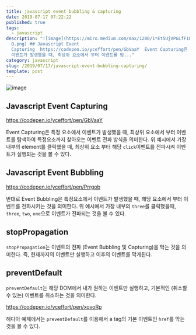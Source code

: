 ```yaml
---
title: javascript event bubbling & capturing
date: 2019-07-17 07:22:22
published: true
tags:
  - javascript
description: "![image](https://miro.medium.com/max/1200/1*Et5UjVPGLfF1L43T7Errx\
  Q.png) ## Javascript Event
  Capturing  https://codepen.io/yceffort/pen/GbVaaY  Event Capturing은 특정 요소에서
  이벤트가 발생했을 때, 최상위 요소에서 부터 이벤트를 탐..."
category: javascript
slug: /2019/07/17/javascript-event-bubbling-capturing/
template: post
---
```

![image](https://miro.medium.com/max/1200/1*Et5UjVPGLfF1L43T7ErrxQ.png)

## Javascript Event Capturing

https://codepen.io/yceffort/pen/GbVaaY

Event Capturing은 특정 요소에서 이벤트가 발생했을 때, 최상위 요소에서 부터 이벤트를 탐색하여 특정요소까지 찾아오는 이벤트 전파 방식을 의미한다. 위 예시에서 가장 내부의 element를 클릭했을 때, 최상위 요소 부터 해당 `click`이벤트를 전파시켜 이벤트가 실행되는 것을 볼 수 있다.

## Javascript Event Bubbling

https://codepen.io/yceffort/pen/Prrgob

반대로 Event Bubbling은 특정요소에서 이벤트가 발생했을 때, 해당 요소에서 부터 이벤트를 전파시키는 것을 의미한다. 위 예시에서 가장 내부의 `three`를 클릭했을때, `three`, `two`, `one`으로 이벤트가 전파되는 것을 볼 수 있다.

## stopPropagation

`stopPropagation`는 이벤트의 전파 (Event Bubbling 및 Capturing)을 막는 것을 의미한다. 즉, 현재까지의 이벤트만 실행하고 이후의 이벤트를 막게된다.

## preventDefault

`preventDefault`는 해당 DOM에서 내가 원하는 이벤트만 실행하고, 기본적인 (취소할 수 있는) 이벤트를 취소하는 것을 의미한다.

https://codepen.io/yceffort/pen/xovoRp

해다아 예제에서는 `preventDefault`를 이용해서 a tag의 기본 이벤트인 `href`를 막는 것을 볼 수 있다.
